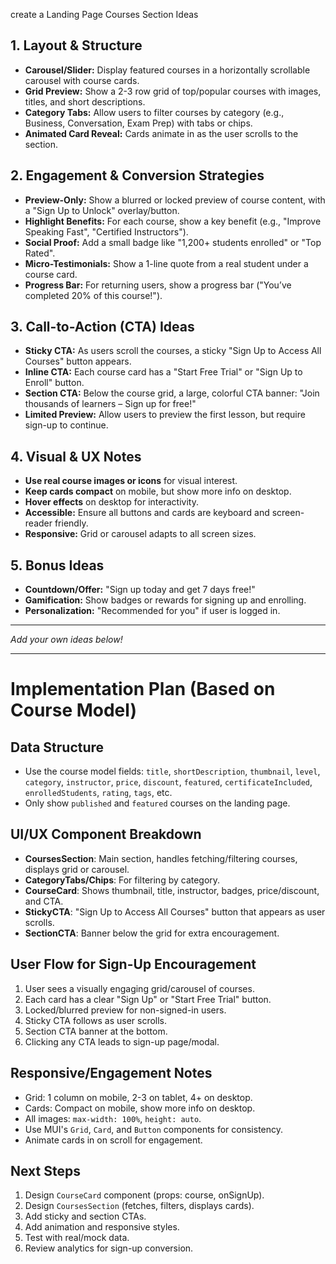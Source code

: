 create a Landing Page Courses Section Ideas

## 1. Layout & Structure

- **Carousel/Slider:** Display featured courses in a horizontally scrollable carousel with course cards.
- **Grid Preview:** Show a 2-3 row grid of top/popular courses with images, titles, and short descriptions.
- **Category Tabs:** Allow users to filter courses by category (e.g., Business, Conversation, Exam Prep) with tabs or chips.
- **Animated Card Reveal:** Cards animate in as the user scrolls to the section.

## 2. Engagement & Conversion Strategies

- **Preview-Only:** Show a blurred or locked preview of course content, with a "Sign Up to Unlock" overlay/button.
- **Highlight Benefits:** For each course, show a key benefit (e.g., "Improve Speaking Fast", "Certified Instructors").
- **Social Proof:** Add a small badge like "1,200+ students enrolled" or "Top Rated".
- **Micro-Testimonials:** Show a 1-line quote from a real student under a course card.
- **Progress Bar:** For returning users, show a progress bar ("You’ve completed 20% of this course!").

## 3. Call-to-Action (CTA) Ideas

- **Sticky CTA:** As users scroll the courses, a sticky "Sign Up to Access All Courses" button appears.
- **Inline CTA:** Each course card has a "Start Free Trial" or "Sign Up to Enroll" button.
- **Section CTA:** Below the course grid, a large, colorful CTA banner: "Join thousands of learners – Sign up for free!"
- **Limited Preview:** Allow users to preview the first lesson, but require sign-up to continue.

## 4. Visual & UX Notes

- **Use real course images or icons** for visual interest.
- **Keep cards compact** on mobile, but show more info on desktop.
- **Hover effects** on desktop for interactivity.
- **Accessible:** Ensure all buttons and cards are keyboard and screen-reader friendly.
- **Responsive:** Grid or carousel adapts to all screen sizes.

## 5. Bonus Ideas

- **Countdown/Offer:** "Sign up today and get 7 days free!"
- **Gamification:** Show badges or rewards for signing up and enrolling.
- **Personalization:** "Recommended for you" if user is logged in.

---

_Add your own ideas below!_

---

# Implementation Plan (Based on Course Model)

## Data Structure

- Use the course model fields: `title`, `shortDescription`, `thumbnail`, `level`, `category`, `instructor`, `price`, `discount`, `featured`, `certificateIncluded`, `enrolledStudents`, `rating`, `tags`, etc.
- Only show `published` and `featured` courses on the landing page.

## UI/UX Component Breakdown

- **CoursesSection**: Main section, handles fetching/filtering courses, displays grid or carousel.
- **CategoryTabs/Chips**: For filtering by category.
- **CourseCard**: Shows thumbnail, title, instructor, badges, price/discount, and CTA.
- **StickyCTA**: "Sign Up to Access All Courses" button that appears as user scrolls.
- **SectionCTA**: Banner below the grid for extra encouragement.

## User Flow for Sign-Up Encouragement

1. User sees a visually engaging grid/carousel of courses.
2. Each card has a clear "Sign Up" or "Start Free Trial" button.
3. Locked/blurred preview for non-signed-in users.
4. Sticky CTA follows as user scrolls.
5. Section CTA banner at the bottom.
6. Clicking any CTA leads to sign-up page/modal.

## Responsive/Engagement Notes

- Grid: 1 column on mobile, 2-3 on tablet, 4+ on desktop.
- Cards: Compact on mobile, show more info on desktop.
- All images: `max-width: 100%`, `height: auto`.
- Use MUI's `Grid`, `Card`, and `Button` components for consistency.
- Animate cards in on scroll for engagement.

## Next Steps

1. Design `CourseCard` component (props: course, onSignUp).
2. Design `CoursesSection` (fetches, filters, displays cards).
3. Add sticky and section CTAs.
4. Add animation and responsive styles.
5. Test with real/mock data.
6. Review analytics for sign-up conversion.
